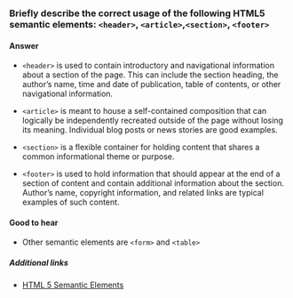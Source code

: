 ### Briefly describe the correct usage of the following HTML5 semantic elements: `<header>`, `<article>`,`<section>`, `<footer>`

#### Answer

* `<header>` is used to contain introductory and navigational information about a section of the page. This can include the section heading, the author’s name, time and date of publication, table of contents, or other navigational information.

* `<article>` is meant to house a self-contained composition that can logically be independently recreated outside of the page without losing its meaning. Individual blog posts or news stories are good examples.

* `<section>` is a flexible container for holding content that shares a common informational theme or purpose.

* `<footer>` is used to hold information that should appear at the end of a section of content and contain additional information about the section. Author’s name, copyright information, and related links are typical examples of such content.

#### Good to hear

* Other semantic elements are `<form>` and `<table>`

##### Additional links

* [HTML 5 Semantic Elements](https://www.w3schools.com/html/html5_semantic_elements.asp)

<!-- tags: (html) -->

<!-- expertise: (0) -->
